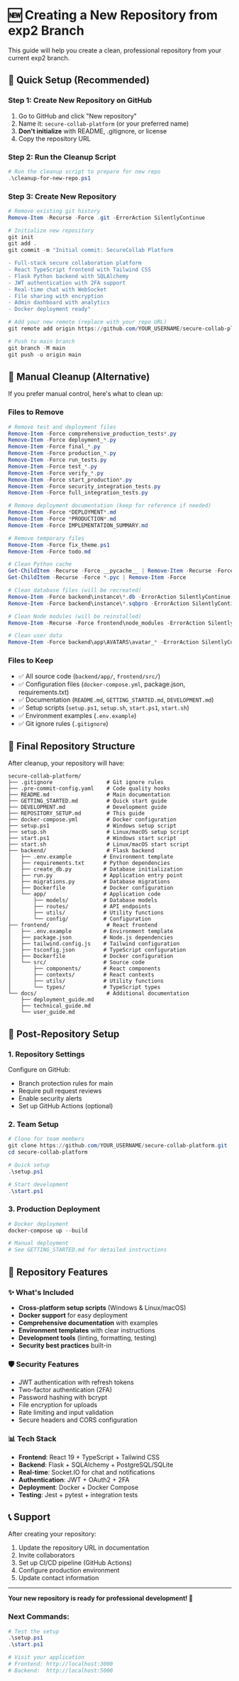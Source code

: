 # 🆕 Creating a New Repository from exp2 Branch

This guide will help you create a clean, professional repository from your current exp2 branch.

## 🎯 Quick Setup (Recommended)

### Step 1: Create New Repository on GitHub
1. Go to GitHub and click "New repository"
2. Name it: `secure-collab-platform` (or your preferred name)
3. **Don't initialize** with README, .gitignore, or license
4. Copy the repository URL

### Step 2: Run the Cleanup Script
```powershell
# Run the cleanup script to prepare for new repo
.\cleanup-for-new-repo.ps1
```

### Step 3: Create New Repository
```powershell
# Remove existing git history
Remove-Item -Recurse -Force .git -ErrorAction SilentlyContinue

# Initialize new repository
git init
git add .
git commit -m "Initial commit: SecureCollab Platform

- Full-stack secure collaboration platform
- React TypeScript frontend with Tailwind CSS
- Flask Python backend with SQLAlchemy
- JWT authentication with 2FA support
- Real-time chat with WebSocket
- File sharing with encryption
- Admin dashboard with analytics
- Docker deployment ready"

# Add your new remote (replace with your repo URL)
git remote add origin https://github.com/YOUR_USERNAME/secure-collab-platform.git

# Push to main branch
git branch -M main
git push -u origin main
```

## 🧹 Manual Cleanup (Alternative)

If you prefer manual control, here's what to clean up:

### Files to Remove
```powershell
# Remove test and deployment files
Remove-Item -Force comprehensive_production_tests*.py
Remove-Item -Force deployment_*.py
Remove-Item -Force final_*.py
Remove-Item -Force production_*.py
Remove-Item -Force run_tests.py
Remove-Item -Force test_*.py
Remove-Item -Force verify_*.py
Remove-Item -Force start_production*.py
Remove-Item -Force security_integration_tests.py
Remove-Item -Force full_integration_tests.py

# Remove deployment documentation (keep for reference if needed)
Remove-Item -Force *DEPLOYMENT*.md
Remove-Item -Force *PRODUCTION*.md
Remove-Item -Force IMPLEMENTATION_SUMMARY.md

# Remove temporary files
Remove-Item -Force fix_theme.ps1
Remove-Item -Force todo.md

# Clean Python cache
Get-ChildItem -Recurse -Force __pycache__ | Remove-Item -Recurse -Force
Get-ChildItem -Recurse -Force *.pyc | Remove-Item -Force

# Clean database files (will be recreated)
Remove-Item -Force backend\instance\*.db -ErrorAction SilentlyContinue
Remove-Item -Force backend\instance\*.sqbpro -ErrorAction SilentlyContinue

# Clean Node modules (will be reinstalled)
Remove-Item -Recurse -Force frontend\node_modules -ErrorAction SilentlyContinue

# Clean user data
Remove-Item -Force backend\app\AVATARS\avatar_* -ErrorAction SilentlyContinue
```

### Files to Keep
- ✅ All source code (`backend/app/`, `frontend/src/`)
- ✅ Configuration files (`docker-compose.yml`, package.json, requirements.txt)
- ✅ Documentation (`README.md`, `GETTING_STARTED.md`, `DEVELOPMENT.md`)
- ✅ Setup scripts (`setup.ps1`, `setup.sh`, `start.ps1`, `start.sh`)
- ✅ Environment examples (`.env.example`)
- ✅ Git ignore rules (`.gitignore`)

## 📁 Final Repository Structure

After cleanup, your repository will have:

```
secure-collab-platform/
├── .gitignore                 # Git ignore rules
├── .pre-commit-config.yaml    # Code quality hooks
├── README.md                  # Main documentation
├── GETTING_STARTED.md         # Quick start guide
├── DEVELOPMENT.md             # Development guide
├── REPOSITORY_SETUP.md        # This guide
├── docker-compose.yml         # Docker configuration
├── setup.ps1                  # Windows setup script
├── setup.sh                   # Linux/macOS setup script
├── start.ps1                  # Windows start script
├── start.sh                   # Linux/macOS start script
├── backend/                   # Flask backend
│   ├── .env.example          # Environment template
│   ├── requirements.txt      # Python dependencies
│   ├── create_db.py          # Database initialization
│   ├── run.py                # Application entry point
│   ├── migrations.py         # Database migrations
│   ├── Dockerfile            # Docker configuration
│   └── app/                  # Application code
│       ├── models/           # Database models
│       ├── routes/           # API endpoints
│       ├── utils/            # Utility functions
│       └── config/           # Configuration
├── frontend/                  # React frontend
│   ├── .env.example          # Environment template
│   ├── package.json          # Node.js dependencies
│   ├── tailwind.config.js    # Tailwind configuration
│   ├── tsconfig.json         # TypeScript configuration
│   ├── Dockerfile            # Docker configuration
│   └── src/                  # Source code
│       ├── components/       # React components
│       ├── contexts/         # React contexts
│       ├── utils/            # Utility functions
│       └── types/            # TypeScript types
└── docs/                      # Additional documentation
    ├── deployment_guide.md
    ├── technical_guide.md
    └── user_guide.md
```

## 🚀 Post-Repository Setup

### 1. Repository Settings
Configure on GitHub:
- Branch protection rules for main
- Require pull request reviews
- Enable security alerts
- Set up GitHub Actions (optional)

### 2. Team Setup
```powershell
# Clone for team members
git clone https://github.com/YOUR_USERNAME/secure-collab-platform.git
cd secure-collab-platform

# Quick setup
.\setup.ps1

# Start development
.\start.ps1
```

### 3. Production Deployment
```powershell
# Docker deployment
docker-compose up --build

# Manual deployment
# See GETTING_STARTED.md for detailed instructions
```

## 🔗 Repository Features

### ✨ What's Included
- **Cross-platform setup scripts** (Windows & Linux/macOS)
- **Docker support** for easy deployment
- **Comprehensive documentation** with examples
- **Environment templates** with clear instructions
- **Development tools** (linting, formatting, testing)
- **Security best practices** built-in

### 🛡️ Security Features
- JWT authentication with refresh tokens
- Two-factor authentication (2FA)
- Password hashing with bcrypt
- File encryption for uploads
- Rate limiting and input validation
- Secure headers and CORS configuration

### 📊 Tech Stack
- **Frontend**: React 19 + TypeScript + Tailwind CSS
- **Backend**: Flask + SQLAlchemy + PostgreSQL/SQLite
- **Real-time**: Socket.IO for chat and notifications
- **Authentication**: JWT + OAuth2 + 2FA
- **Deployment**: Docker + Docker Compose
- **Testing**: Jest + pytest + integration tests

## 📞 Support

After creating your repository:
1. Update the repository URL in documentation
2. Invite collaborators
3. Set up CI/CD pipeline (GitHub Actions)
4. Configure production environment
5. Update contact information

---

**Your new repository is ready for professional development! 🎉**

### Next Commands:
```powershell
# Test the setup
.\setup.ps1
.\start.ps1

# Visit your application
# Frontend: http://localhost:3000
# Backend:  http://localhost:5000
```
